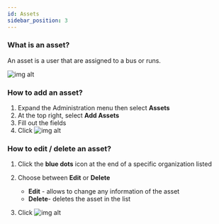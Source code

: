 ```yaml
---
id: Assets
sidebar_position: 3
---
```


### What is an asset?
An asset is a user that are assigned to a bus or runs.

![img alt](/img/Assets.png)

### How to add an asset?

1. Expand the Administration menu then select **Assets**
2. At the top right, select **Add Assets**
3. Fill out the fields
4. Click ![img alt](/img/save-btn.png)

### How to edit / delete an asset?
1. Click the **blue dots** icon at the end of a specific organization listed
2. Choose between **Edit** or **Delete** 
    - **Edit** - allows to change any information of the asset
    - **Delete**- deletes the asset in the list

3. Click ![img alt](/img/save-btn.png)